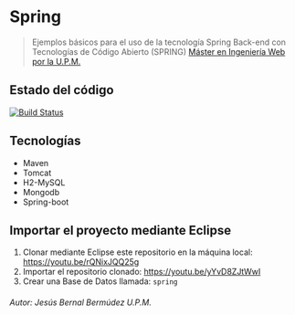 # Spring
> Ejemplos básicos para el uso de la tecnología Spring
> Back-end con Tecnologías de Código Abierto (SPRING)
> [Máster en Ingeniería Web por la U.P.M.](http://miw.etsisi.upm.es)

## Estado del código
[![Build Status](https://travis-ci.org/miw-upm/BETCA-spring.svg?branch=develop)](https://travis-ci.org/miw-upm/BETCA-spring)


## Tecnologías
* Maven
* Tomcat
* H2-MySQL
* Mongodb
* Spring-boot

## Importar el proyecto mediante Eclipse
1. Clonar mediante Eclipse este repositorio en la máquina local: https://youtu.be/rQNixJQQ25g
1. Importar el repositorio clonado: https://youtu.be/yYvD8ZJtWwI
1. Crear una Base de Datos llamada: `spring`

###### Autor: Jesús Bernal Bermúdez U.P.M.